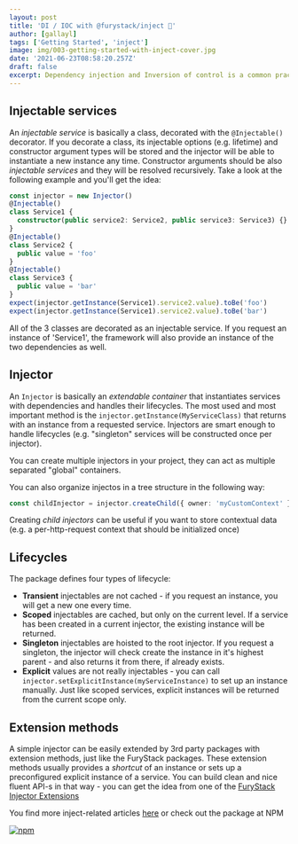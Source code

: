 ```yaml
---
layout: post
title: 'DI / IOC with @furystack/inject 💉'
author: [gallayl]
tags: ['Getting Started', 'inject']
image: img/003-getting-started-with-inject-cover.jpg
date: '2021-06-23T08:58:20.257Z'
draft: false
excerpt: Dependency injection and Inversion of control is a common practice that tries to protect you from insanity that would happen when you realize that you can't refactor and test a giant global static app structure. @furystack/inject is a simple but powerful tool that you can use in NodeJs and in the browser. 
---
```



## Injectable services
An _injectable service_ is basically a class, decorated with the `@Injectable()` decorator. If you decorate a class, its injectable options (e.g. lifetime) and constructor argument types will be stored and the injector will be able to instantiate a new instance any time. Constructor arguments should be also _injectable services_ and they will be resolved recursively. Take a look at the following example and you'll get the idea:

```ts
const injector = new Injector()
@Injectable()
class Service1 {
  constructor(public service2: Service2, public service3: Service3) {}
}
@Injectable()
class Service2 {
  public value = 'foo'
}
@Injectable()
class Service3 {
  public value = 'bar'
}
expect(injector.getInstance(Service1).service2.value).toBe('foo')
expect(injector.getInstance(Service1).service2.value).toBe('bar')
```

All of the 3 classes are decorated as an injectable service. If you request an instance of 'Service1', the framework will also provide an instance of the two dependencies as well.


## Injector
An `Injector` is basically an _extendable container_ that instantiates services with dependencies and handles their lifecycles. The most used and most important method is the `injector.getInstance(MyServiceClass)` that returns with an instance from a requested service. Injectors are smart enough to handle lifecycles (e.g. "singleton" services will be constructed once per injector).

You can create multiple injectors in your project, they can act as multiple separated "global" containers.

You can also organize injectos in a tree structure in the following way:

```ts
const childInjector = injector.createChild({ owner: 'myCustomContext' })
```

Creating _child injectors_ can be useful if you want to store contextual data (e.g. a per-http-request context that should be initialized once)

## Lifecycles
The package defines four types of lifecycle:
 - **Transient** injectables are not cached - if you request an instance, you will get a new one every time.
 - **Scoped** injectables are cached, but only on the current level. If a service has been created in a current injector, the existing instance will be returned.
 - **Singleton** injectables are hoisted to the root injector. If you request a singleton, the injector will check create the instance in it's highest parent - and also returns it from there, if already exists.
 - **Explicit** values are not really injectables - you can call `injector.setExplicitInstance(myServiceInstance)` to set up an instance manually. Just like scoped services, explicit instances will be returned from the current scope only.

## Extension methods
A simple injector can be easily extended by 3rd party packages with extension methods, just like the FuryStack packages. These extension methods usually provides a _shortcut_ of an instance or sets up a preconfigured explicit instance of a service. You can build clean and nice fluent API-s in that way - you can get the idea from one of the [FuryStack Injector Extensions](https://github.com/furystack/furystack/blob/develop/packages/rest-service/src/injector-extensions.ts)

You find more inject-related articles [here](/tags/inject) or check out the package at NPM

[![npm](https://img.shields.io/npm/v/@furystack/inject.svg?maxAge=3600)](https://www.npmjs.com/package/@furystack/inject)
